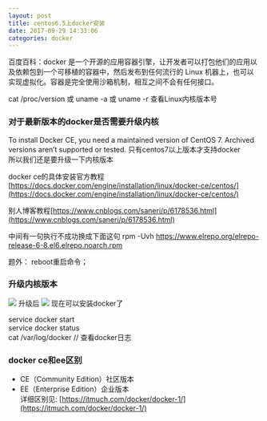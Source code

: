 ```yaml
---
layout: post
title: centos6.5上docker安装
date: 2017-09-29 14:33:06
categories: docker
---
```



百度百科：docker 是一个开源的应用容器引擎，让开发者可以打包他们的应用以及依赖包到一个可移植的容器中，然后发布到任何流行的 Linux 机器上，也可以实现虚拟化。容器是完全使用沙箱机制，相互之间不会有任何接口。
<!-- excerpt -->
<!-- toc -->

cat /proc/version  或
uname -a 或 uname -r
查看Linux内核版本号


### 对于最新版本的docker是否需要升级内核  
To install Docker CE, you need a maintained version of CentOS 7. Archived versions aren’t supported or tested. 只有centos7以上版本才支持docker  
所以我们还是要升级一下内核版本


docker ce的具体安装官方教程  
[https://docs.docker.com/engine/installation/linux/docker-ce/centos/](https://docs.docker.com/engine/installation/linux/docker-ce/centos/)

别人博客教程[https://www.cnblogs.com/saneri/p/6178536.html](https://www.cnblogs.com/saneri/p/6178536.html)

中间有一句执行不成功换成下面这句
rpm -Uvh https://www.elrepo.org/elrepo-release-6-8.el6.elrepo.noarch.rpm


题外： reboot重启命令；
### 升级内核版本
![](https://pic.me33.cn/2017-09-26-153840.jpg)
升级后
![](https://pic.me33.cn/2017-09-26-153908.jpg)
现在可以安装docker了

service docker start  
service docker status  
cat /var/log/docker   // 查看docker日志


### docker ce和ee区别  
 - CE（Community Edition）社区版本
 - EE（Enterprise Edition）企业版本  
 详细区别见: [https://itmuch.com/docker/docker-1/](https://itmuch.com/docker/docker-1/)
